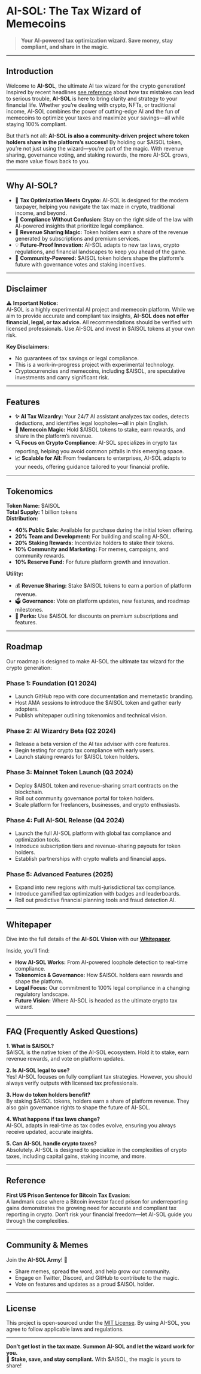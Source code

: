 # **AI-SOL: The Tax Wizard of Memecoins**

> **Your AI-powered tax optimization wizard. Save money, stay compliant, and share in the magic.**

---

## **Introduction**

Welcome to **AI-SOL**, the ultimate AI tax wizard for the crypto generation! Inspired by recent headlines [see reference](https://www.justice.gov/opa/pr/early-bitcoin-investor-sentenced-filing-tax-returns-falsely-reported-his-cryptocurrency) about how tax mistakes can lead to serious trouble, **AI-SOL** is here to bring clarity and strategy to your financial life. Whether you’re dealing with crypto, NFTs, or traditional income, AI-SOL combines the power of cutting-edge AI and the fun of memecoins to optimize your taxes and maximize your savings—all while staying 100% compliant.

But that’s not all: **AI-SOL is also a community-driven project where token holders share in the platform’s success!** By holding our $AISOL token, you’re not just using the wizard—you’re part of the magic. With revenue sharing, governance voting, and staking rewards, the more AI-SOL grows, the more value flows back to you.

---

## **Why AI-SOL?**

- 🚀 **Tax Optimization Meets Crypto:** AI-SOL is designed for the modern taxpayer, helping you navigate the tax maze in crypto, traditional income, and beyond.
- 🔮 **Compliance Without Confusion:** Stay on the right side of the law with AI-powered insights that prioritize legal compliance.
- 🧙 **Revenue Sharing Magic:** Token holders earn a share of the revenue generated by subscriptions and premium services.
- 💡 **Future-Proof Innovation:** AI-SOL adapts to new tax laws, crypto regulations, and financial landscapes to keep you ahead of the game.
- 🤝 **Community-Powered:** $AISOL token holders shape the platform's future with governance votes and staking incentives.

---

## **Disclaimer**

⚠️ **Important Notice:**  
AI-SOL is a highly experimental AI project and memecoin platform. While we aim to provide accurate and compliant tax insights, **AI-SOL does not offer financial, legal, or tax advice.** All recommendations should be verified with licensed professionals. Use AI-SOL and invest in $AISOL tokens at your own risk.  

**Key Disclaimers:**
- No guarantees of tax savings or legal compliance.  
- This is a work-in-progress project with experimental technology.  
- Cryptocurrencies and memecoins, including $AISOL, are speculative investments and carry significant risk.  

---

## **Features**

- **✨ AI Tax Wizardry:** Your 24/7 AI assistant analyzes tax codes, detects deductions, and identifies legal loopholes—all in plain English.  
- **💸 Memecoin Magic:** Hold $AISOL tokens to stake, earn rewards, and share in the platform’s revenue.  
- **🔍 Focus on Crypto Compliance:** AI-SOL specializes in crypto tax reporting, helping you avoid common pitfalls in this emerging space.  
- **📈 Scalable for All:** From freelancers to enterprises, AI-SOL adapts to your needs, offering guidance tailored to your financial profile.  

---

## **Tokenomics**

**Token Name:** $AISOL  
**Total Supply:** 1 billion tokens  
**Distribution:**
- **40% Public Sale:** Available for purchase during the initial token offering.  
- **20% Team and Development:** For building and scaling AI-SOL.  
- **20% Staking Rewards:** Incentivize holders to stake their tokens.  
- **10% Community and Marketing:** For memes, campaigns, and community rewards.  
- **10% Reserve Fund:** For future platform growth and innovation.  

**Utility:**  
- 💰 **Revenue Sharing:** Stake $AISOL tokens to earn a portion of platform revenue.  
- 🗳️ **Governance:** Vote on platform updates, new features, and roadmap milestones.  
- 🎉 **Perks:** Use $AISOL for discounts on premium subscriptions and features.

---

## **Roadmap**

Our roadmap is designed to make AI-SOL the ultimate tax wizard for the crypto generation:

### **Phase 1: Foundation (Q1 2024)**
- Launch GitHub repo with core documentation and memetastic branding.  
- Host AMA sessions to introduce the $AISOL token and gather early adopters.  
- Publish whitepaper outlining tokenomics and technical vision.

### **Phase 2: AI Wizardry Beta (Q2 2024)**
- Release a beta version of the AI tax advisor with core features.  
- Begin testing for crypto tax compliance with early users.  
- Launch staking rewards for $AISOL token holders.

### **Phase 3: Mainnet Token Launch (Q3 2024)**
- Deploy $AISOL token and revenue-sharing smart contracts on the blockchain.  
- Roll out community governance portal for token holders.  
- Scale platform for freelancers, businesses, and crypto enthusiasts.

### **Phase 4: Full AI-SOL Release (Q4 2024)**
- Launch the full AI-SOL platform with global tax compliance and optimization tools.  
- Introduce subscription tiers and revenue-sharing payouts for token holders.  
- Establish partnerships with crypto wallets and financial apps.

### **Phase 5: Advanced Features (2025)**
- Expand into new regions with multi-jurisdictional tax compliance.  
- Introduce gamified tax optimization with badges and leaderboards.  
- Roll out predictive financial planning tools and fraud detection AI.

---

## **Whitepaper**

Dive into the full details of the **AI-SOL Vision** with our [**Whitepaper**](./docs/whitepaper.md).  

Inside, you’ll find:  
- **How AI-SOL Works:** From AI-powered loophole detection to real-time compliance.  
- **Tokenomics & Governance:** How $AISOL holders earn rewards and shape the platform.  
- **Legal Focus:** Our commitment to 100% legal compliance in a changing regulatory landscape.  
- **Future Vision:** Where AI-SOL is headed as the ultimate crypto tax wizard.

---

## **FAQ (Frequently Asked Questions)**

**1. What is $AISOL?**  
$AISOL is the native token of the AI-SOL ecosystem. Hold it to stake, earn revenue rewards, and vote on platform updates.

**2. Is AI-SOL legal to use?**  
Yes! AI-SOL focuses on fully compliant tax strategies. However, you should always verify outputs with licensed tax professionals.

**3. How do token holders benefit?**  
By staking $AISOL tokens, holders earn a share of platform revenue. They also gain governance rights to shape the future of AI-SOL.

**4. What happens if tax laws change?**  
AI-SOL adapts in real-time as tax codes evolve, ensuring you always receive updated, accurate insights.

**5. Can AI-SOL handle crypto taxes?**  
Absolutely. AI-SOL is designed to specialize in the complexities of crypto taxes, including capital gains, staking income, and more.

---

## **Reference**

**First US Prison Sentence for Bitcoin Tax Evasion**:  
A landmark case where a Bitcoin investor faced prison for underreporting gains demonstrates the growing need for accurate and compliant tax reporting in crypto. Don’t risk your financial freedom—let AI-SOL guide you through the complexities.

---

## **Community & Memes**

Join the **AI-SOL Army**! 🚀  
- Share memes, spread the word, and help grow our community.  
- Engage on Twitter, Discord, and GitHub to contribute to the magic.  
- Vote on features and updates as a proud $AISOL holder.

---

## **License**

This project is open-sourced under the [MIT License](./LICENSE). By using AI-SOL, you agree to follow applicable laws and regulations.

---

**Don’t get lost in the tax maze. Summon AI-SOL and let the wizard work for you.**  
🌟 **Stake, save, and stay compliant.** With $AISOL, the magic is yours to share!

